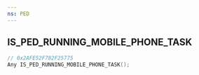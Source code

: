 ```yaml
---
ns: PED
---
```

## IS_PED_RUNNING_MOBILE_PHONE_TASK

```c
// 0x2AFE52F782F25775
Any IS_PED_RUNNING_MOBILE_PHONE_TASK();
```

